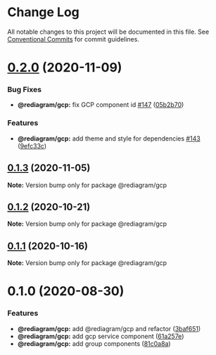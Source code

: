 # Change Log

All notable changes to this project will be documented in this file.
See [Conventional Commits](https://conventionalcommits.org) for commit guidelines.

# [0.2.0](https://github.com/kamiazya/rediagram/compare/@rediagram/gcp@0.1.3...@rediagram/gcp@0.2.0) (2020-11-09)


### Bug Fixes

* **@rediagram/gcp:** fix GCP component id [#147](https://github.com/kamiazya/rediagram/issues/147) ([05b2b70](https://github.com/kamiazya/rediagram/commit/05b2b70dfea394bd8e40df05c508627e4c5af133))


### Features

* **@rediagram/gcp:** add theme and style for dependencies [#143](https://github.com/kamiazya/rediagram/issues/143) ([9efc33c](https://github.com/kamiazya/rediagram/commit/9efc33cd0f6feac222a86ee9fcae3172033a28a3))





## [0.1.3](https://github.com/kamiazya/rediagram/compare/@rediagram/gcp@0.1.2...@rediagram/gcp@0.1.3) (2020-11-05)

**Note:** Version bump only for package @rediagram/gcp





## [0.1.2](https://github.com/kamiazya/rediagram/compare/@rediagram/gcp@0.1.1...@rediagram/gcp@0.1.2) (2020-10-21)

**Note:** Version bump only for package @rediagram/gcp





## [0.1.1](https://github.com/kamiazya/rediagram/compare/@rediagram/gcp@0.1.0...@rediagram/gcp@0.1.1) (2020-10-16)

**Note:** Version bump only for package @rediagram/gcp





# 0.1.0 (2020-08-30)


### Features

* **@rediagram/gcp:** add @rediagram/gcp and refactor ([3baf651](https://github.com/kamiazya/rediagram/commit/3baf6514b6b1fb7156fb44236ed316113e6ea049))
* **@rediagram/gcp:** add gcp service component ([61a257e](https://github.com/kamiazya/rediagram/commit/61a257e1b7a042c652c2742cd080af15eefe55ab))
* **@rediagram/gcp:** add group components ([81c0a8a](https://github.com/kamiazya/rediagram/commit/81c0a8a3d6fb479a9af9ecdc7405e2b1bb904e6f))
